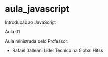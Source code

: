 # aula_javascript
Introdução ao JavaScript

Aula 01

Aula ministrada pelo Professor:
   - Rafael Galleani 
         Líder Técnico na Global Hitss
